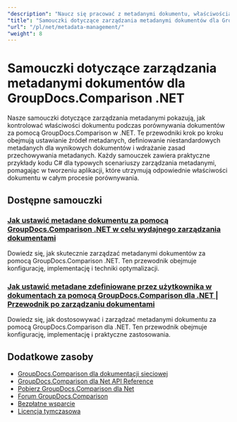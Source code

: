 ```yaml
---
"description": "Naucz się pracować z metadanymi dokumentu, właściwościami i konfiguracją metadanych w wynikach porównania za pomocą GroupDocs.Comparison dla platformy .NET."
"title": "Samouczki dotyczące zarządzania metadanymi dokumentów dla GroupDocs.Comparison .NET"
"url": "/pl/net/metadata-management/"
"weight": 8
---
```


# Samouczki dotyczące zarządzania metadanymi dokumentów dla GroupDocs.Comparison .NET

Nasze samouczki dotyczące zarządzania metadanymi pokazują, jak kontrolować właściwości dokumentu podczas porównywania dokumentów za pomocą GroupDocs.Comparison w .NET. Te przewodniki krok po kroku obejmują ustawianie źródeł metadanych, definiowanie niestandardowych metadanych dla wynikowych dokumentów i wdrażanie zasad przechowywania metadanych. Każdy samouczek zawiera praktyczne przykłady kodu C# dla typowych scenariuszy zarządzania metadanymi, pomagając w tworzeniu aplikacji, które utrzymują odpowiednie właściwości dokumentu w całym procesie porównywania.

## Dostępne samouczki

### [Jak ustawić metadane dokumentu za pomocą GroupDocs.Comparison .NET w celu wydajnego zarządzania dokumentami](./guide-groupdocs-comparison-net-metadata-setting/)
Dowiedz się, jak skutecznie zarządzać metadanymi dokumentów za pomocą GroupDocs.Comparison .NET. Ten przewodnik obejmuje konfigurację, implementację i techniki optymalizacji.

### [Jak ustawić metadane zdefiniowane przez użytkownika w dokumentach za pomocą GroupDocs.Comparison dla .NET | Przewodnik po zarządzaniu dokumentami](./set-user-defined-metadata-groupdocs-comparison-net/)
Dowiedz się, jak dostosowywać i zarządzać metadanymi dokumentu za pomocą GroupDocs.Comparison dla .NET. Ten przewodnik obejmuje konfigurację, implementację i praktyczne zastosowania.

## Dodatkowe zasoby

- [GroupDocs.Comparison dla dokumentacji sieciowej](https://docs.groupdocs.com/comparison/net/)
- [GroupDocs.Comparison dla Net API Reference](https://reference.groupdocs.com/comparison/net/)
- [Pobierz GroupDocs.Comparison dla Net](https://releases.groupdocs.com/comparison/net/)
- [Forum GroupDocs.Comparison](https://forum.groupdocs.com/c/comparison)
- [Bezpłatne wsparcie](https://forum.groupdocs.com/)
- [Licencja tymczasowa](https://purchase.groupdocs.com/temporary-license/)